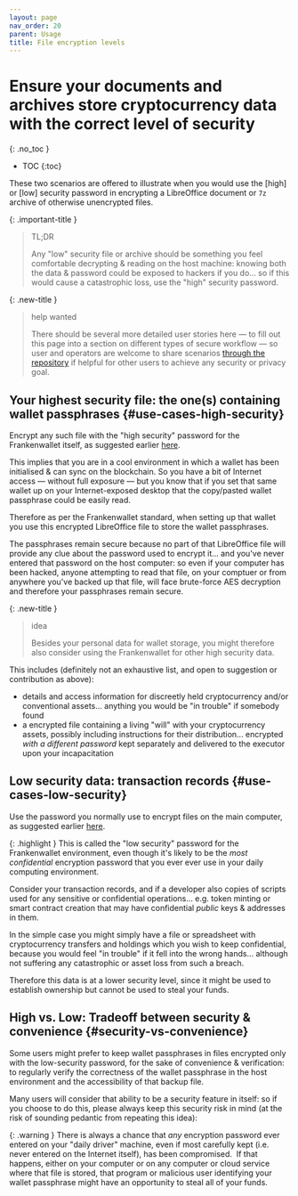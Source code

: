 ```yaml
---
layout: page
nav_order: 20
parent: Usage
title: File encryption levels
---
```

# Ensure your documents and archives store cryptocurrency data with the correct level of security
{: .no_toc }
- TOC
{:toc}

These two scenarios are offered to illustrate when you would use the [high] or [low] security password in encrypting a LibreOffice document or `7z` archive of otherwise unencrypted files.

{: .important-title }
> TL;DR
>
> Any "low" security file or archive should be something you feel comfortable decrypting & reading on the host machine: knowing both the data & password could be exposed to hackers if you do... so if this would cause a catastrophic loss, use the "high" security password.

{: .new-title }
> help wanted
>
> There should be several more detailed user stories here — to fill out this page into a section on different types of secure workflow — so user and operators are welcome to share scenarios [through the repository](https://github.com/rphair/frankenwallet) if helpful for other users to achieve any security or privacy goal.

## Your highest security file: the one(s) containing wallet passphrases {#use-cases-high-security}

Encrypt any such file with the "high security" password for the Frankenwallet itself, as suggested earlier [here](/prepare/password-high).

This implies that you are in a cool environment in which a wallet has been initialised & can sync on the blockchain.  So you have a bit of Internet access — without full exposure — but you know that if you set that same wallet up on your Internet-exposed desktop that the copy/pasted wallet passphrase could be easily read.

Therefore as per the Frankenwallet standard, when setting up that wallet you use this encrypted LibreOffice file to store the wallet passphrases.

The passphrases remain secure because no part of that LibreOffice file will provide any clue about the password used to encrypt it... and you've never entered that password on the host computer: so even if your computer has been hacked, anyone attempting to read that file, on your comptuer or from anywhere you've backed up that file, will face brute-force AES decryption and therefore your passphrases remain secure.

{: .new-title }
> idea
>
> Besides your personal data for wallet storage, you might therefore also consider using the Frankenwallet for other high security data.

This includes (definitely not an exhaustive list, and open to suggestion or contribution as above):
- details and access information for discreetly held cryptocurrency and/or conventional assets... anything you would be "in trouble" if somebody found
- a encrypted file containing a living "will" with your cryptocurrency assets, possibly including instructions for their distribution... encrypted _with a different password_ kept separately and delivered to the executor upon your incapacitation

## Low security data: transaction records {#use-cases-low-security}

Use the password you normally use to encrypt files on the main computer, as suggested earlier [here](/frankenwallet/prepare/password-low).

{: .highlight }
This is called the "low security" password for the Frankenwallet environment, even though it's likely to be the _most confidential_ encryption password that you ever ever use in your daily computing environment.

Consider your transaction records, and if a developer also copies of scripts used for any sensitive or confidential operations... e.g. token minting or smart contract creation that may have confidential _public_ keys & addresses in them.

In the simple case you might simply have a file or spreadsheet with cryptocurrency transfers and holdings which you wish to keep confidential, because you would feel "in trouble" if it fell into the wrong hands... although not suffering any catastrophic or asset loss from such a breach.

Therefore this data is at a lower security level, since it might be used to establish ownership but cannot be used to steal your funds.

## High vs. Low: Tradeoff between security & convenience {#security-vs-convenience}

Some users might prefer to keep wallet passphrases in files encrypted only with the low-security password, for the sake of convenience & verification: to regularly verify the correctness of the wallet passphrase in the host environment and the accessibility of that backup file.

Many users will consider that ability to be a security feature in itself: so if you choose to do this, please always keep this security risk in mind (at the risk of sounding pedantic from repeating this idea):

{: .warning }
There is always a chance that _any_ encryption password ever entered on your "daily driver" machine, even if most carefully kept (i.e. never entered on the Internet itself), has been compromised.  If that happens, either on your computer or on any computer or cloud service where that file is stored, that program or malicious user identifying your wallet passphrase might have an opportunity to steal all of your funds.
